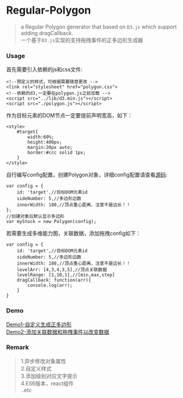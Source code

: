 # Regular-Polygon
>a Regular Polygon generator that based on `D3.js` which support adding dragCallback.   
一个基于`D3.js`实现的支持拖拽事件的正多边形生成器

### Usage
首先需要引入依赖的js和css文件:  

    <!--预定义的样式，可根据需要随意更改 -->
    <link rel="stylesheet" href="polygon.css">
    <!--依赖的d3,一定要在polygon.js之前加载 -->
    <script src="../lib/d3.min.js"></script>
    <script src="./polygon.js"></script>

作为目标元素的DOM节点一定要提前声明宽高，如下：

    <style>
        #target{
            width:60%;
			height:400px;
			margin:20px auto;
			border:#ccc solid 1px;
        }
    </style>
自行编写config配置，创建Polygon对象，详细config配置请查看[源码](./polygon.js "polygon.js"):

    var config = {
        id: 'target',//目标DOM元素id
        sideNumber: 5,//多边形边数
        innerWidth: 180,//顶点重心距离，注意不是边长！！
    };
    //创建对象后默认显示多边形
    var myStock = new Polygon(config);

若需要生成多维能力图，关联数据，添加拖拽config如下：

    var config = {
        id: 'target',//目标DOM元素id
        sideNumber: 5,//多边形边数
        innerWidth: 180,//顶点重心距离，注意不是边长！！
        levelArr: [4,3,4,3,5],//顶点关联数据
        levelRange: [1,10,1],//[min,max,step]
        dragCallback: function(arr){
            console.log(arr);
        }
    }

### Demo
[Demo1-自定义生成正多边形](./demo1.html "自定义生成正多边形")   
[Demo2-添加关联数据和拖拽事件以改变数据](./demo2.html "添加关联数据和拖拽事件以改变数据")

### Remark
>1.异步修改对象属性  
2.自定义样式  
3.添加级别对应文字提示  
4.ES6版本，react组件   
..etc
